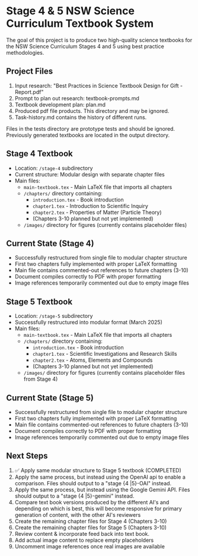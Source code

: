 # Stage 4 & 5 NSW Science Curriculum Textbook System

The goal of this project is to produce two high-quality science textbooks for the NSW Science Curriculum Stages 4 and 5 using best practice methodologies.

## Project Files
1. Input research: "Best Practices in Science Textbook Design for Gift - Report.pdf"
2. Prompt to plan out research: textbook-prompts.md
3. Textbook development plan: plan.md
4. Produced pdf file products. This directory and may be ignored.
5. Task-history.md contains the history of different runs.

Files in the tests directory are prototype tests and should be ignored.
Previously generated textbooks are located in the output directory.

## Stage 4 Textbook
- Location: `/stage-4` subdirectory
- Current structure: Modular design with separate chapter files
- Main files:
  - `main-textbook.tex` - Main LaTeX file that imports all chapters
  - `/chapters/` directory containing:
    - `introduction.tex` - Book introduction
    - `chapter1.tex` - Introduction to Scientific Inquiry
    - `chapter2.tex` - Properties of Matter (Particle Theory)
    - (Chapters 3-10 planned but not yet implemented)
  - `/images/` directory for figures (currently contains placeholder files)

## Current State (Stage 4)
- Successfully restructured from single file to modular chapter structure
- First two chapters fully implemented with proper LaTeX formatting
- Main file contains commented-out references to future chapters (3-10)
- Document compiles correctly to PDF with proper formatting
- Image references temporarily commented out due to empty image files

## Stage 5 Textbook
- Location: `/stage-5` subdirectory
- Successfully restructured into modular format (March 2025)
- Main files:
  - `main-textbook.tex` - Main LaTeX file that imports all chapters
  - `/chapters/` directory containing:
    - `introduction.tex` - Book introduction
    - `chapter1.tex` - Scientific Investigations and Research Skills
    - `chapter2.tex` - Atoms, Elements and Compounds
    - (Chapters 3-10 planned but not yet implemented)
  - `/images/` directory for figures (currently contains placeholder files from Stage 4)

## Current State (Stage 5)
- Successfully restructured from single file to modular chapter structure
- First two chapters fully implemented with proper LaTeX formatting
- Main file contains commented-out references to future chapters (3-10)
- Document compiles correctly to PDF with proper formatting
- Image references temporarily commented out due to empty image files

## Next Steps
1. ✅ Apply same modular structure to Stage 5 textbook (COMPLETED)
2. Apply the same process, but instead using the OpenAI api to enable a comparison. Files should output to a "stage {4 |5}-OAI" instead.
3. Apply the same process, but instead using the Google Gemini API. Files should output to a "stage {4 |5}-gemini" instead.
4. Compare text book versions produced by the different AI's and depending on which is best, this will become responsive for primary generation of content, with the other AI's reviewers
5. Create the remaining chapter files for Stage 4 (Chapters 3-10)
6. Create the remaining chapter files for Stage 5 (Chapters 3-10)
7. Review content & incorporate feed back into text book.
8. Add actual image content to replace empty placeholders
9. Uncomment image references once real images are available
